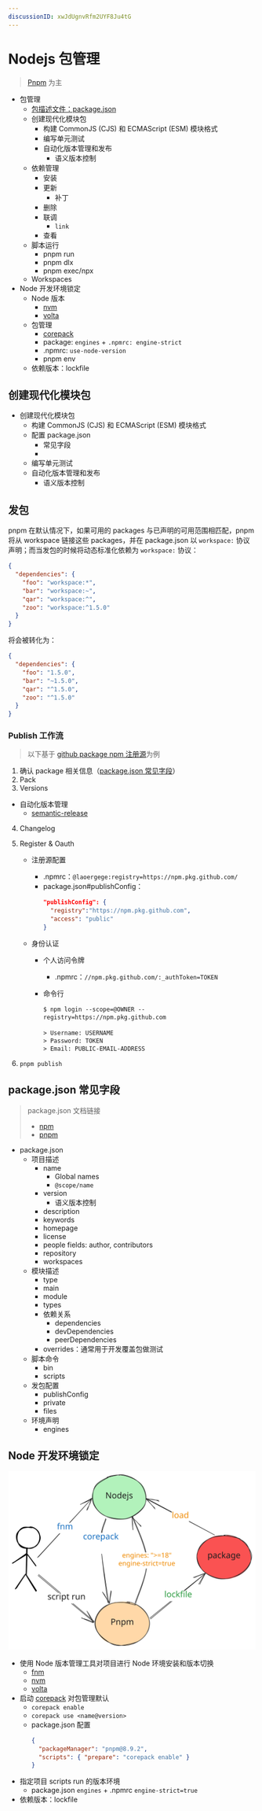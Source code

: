 ```yaml
---
discussionID: xwJdUgnvRfm2UYF8Ju4tG
---
```


# Nodejs 包管理

> [Pnpm](https://pnpm.io/) 为主

- 包管理
  - [包描述文件：package.json](#packagejson-常见字段)
  - 创建现代化模块包
    - 构建 CommonJS (CJS) 和 ECMAScript (ESM) 模块格式
    - 编写单元测试
    - 自动化版本管理和发布
      - 语义版本控制
  - 依赖管理
    - 安装
    - 更新
      - 补丁
    - 删除
    - 联调
      - `link`
    - 查看
  - 脚本运行
    - pnpm run
    - pnpm dlx
    - pnpm exec/npx
  - Workspaces
- Node 开发环境锁定
  - Node 版本
    - [nvm](https://github.com/nvm-sh/nvm)
    - [volta](https://github.com/volta-cli/volta)
  - 包管理
    - [corepack](https://github.com/nodejs/corepack)
    - package: `engines` + `.npmrc: engine-strict`
    - .npmrc: `use-node-version`
    - pnpm env
  - 依赖版本：lockfile

## 创建现代化模块包

- 创建现代化模块包
  - 构建 CommonJS (CJS) 和 ECMAScript (ESM) 模块格式
  - 配置 package.json
    - 常见字段
    - 
  - 编写单元测试
  - 自动化版本管理和发布
    - 语义版本控制

## 发包

pnpm 在默认情况下，如果可用的 packages 与已声明的可用范围相匹配，pnpm 将从 workspace 链接这些 packages，并在 package.json 以 `workspace:` 协议声明；而当发包的时候将动态标准化依赖为 `workspace:` 协议：

```json
{
  "dependencies": {
    "foo": "workspace:*",
    "bar": "workspace:~",
    "qar": "workspace:^",
    "zoo": "workspace:^1.5.0"
  }
}
```

将会被转化为：

```json
{
  "dependencies": {
    "foo": "1.5.0",
    "bar": "~1.5.0",
    "qar": "^1.5.0",
    "zoo": "^1.5.0"
  }
}
```

### Publish 工作流

> 以下基于 [github package npm 注册源](https://docs.github.com/cn/packages/working-with-a-github-packages-registry/working-with-the-npm-registry)为例

1. 确认 package 相关信息（[package.json 常见字段](#packagejson-常见字段)）
2. Pack
3. Versions
  - 自动化版本管理
    - [semantic-release](https://github.com/semantic-release/semantic-release)
4. Changelog
5. Register & Oauth

   - 注册源配置
     - .npmrc：`@laoergege:registry=https://npm.pkg.github.com/`
     - package.json#publishConfig：
       ```json
       "publishConfig": {
         "registry":"https://npm.pkg.github.com",
         "access": "public"
       }
       ```
   - 身份认证

     - 个人访问令牌
       - .npmrc：`//npm.pkg.github.com/:_authToken=TOKEN`
     - 命令行

       ```shell
       $ npm login --scope=@OWNER --registry=https://npm.pkg.github.com

       > Username: USERNAME
       > Password: TOKEN
       > Email: PUBLIC-EMAIL-ADDRESS
       ```

6. `pnpm publish`

## package.json 常见字段

> package.json 文档链接
>
> - [npm](https://docs.npmjs.com/cli/v8/configuring-npm/package-json)
> - [pnpm](https://pnpm.io/zh/package_json)

- package.json
  - 项目描述
    - name
      - Global names
      - `@scope/name`
    - version
      - 语义版本控制
    - description
    - keywords
    - homepage
    - license
    - people fields: author, contributors
    - repository
    - workspaces
  - 模块描述
    - type
    - main
    - module
    - types
    - 依赖关系
      - dependencies
      - devDependencies
      - peerDependencies
    - overrides：通常用于开发覆盖包做测试
  - 脚本命令
    - bin
    - scripts
  - 发包配置
    - publishConfig
    - private
    - files
  - 环境声明
    - engines


## Node 开发环境锁定

![](./images/node-env-lock.excalidraw.svg)

- 使用 Node 版本管理工具对项目进行 Node 环境安装和版本切换
  - [fnm](https://github.com/Schniz/fnm)
  - [nvm](https://github.com/nvm-sh/nvm)
  - [volta](https://github.com/volta-cli/volta)
- 启动 [corepack](https://github.com/nodejs/corepack) 对包管理默认
  - `corepack enable`
  - `corepack use <name@version>`
  - package.json 配置
    ```json
    {
      "packageManager": "pnpm@8.9.2",
      "scripts": { "prepare": "corepack enable" }
    }
    ```
- 指定项目 scripts run 的版本环境
  - package.json `engines` + .npmrc `engine-strict=true`
- 依赖版本：lockfile
